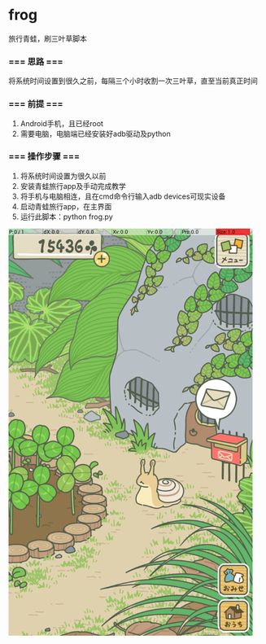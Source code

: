 # frog
旅行青蛙，刷三叶草脚本

### === 思路 ===

将系统时间设置到很久之前，每隔三个小时收割一次三叶草，直至当前真正时间

### === 前提 ===

1. Android手机，且已经root
2. 需要电脑，电脑端已经安装好adb驱动及python

### === 操作步骤 ===

1. 将系统时间设置为很久以前
2. 安装青蛙旅行app及手动完成教学
3. 将手机与电脑相连，且在cmd命令行输入adb devices可现实设备
4. 启动青蛙旅行app，在主界面
5. 运行此脚本：python frog.py

![](./example.gif)